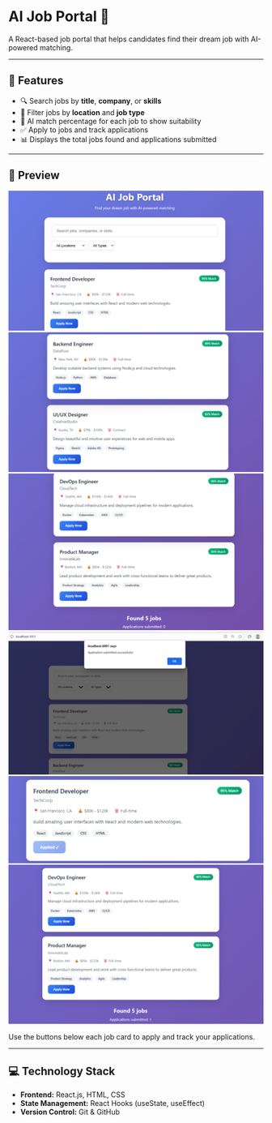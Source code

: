 # AI Job Portal 🚀

A React-based job portal that helps candidates find their dream job with AI-powered matching.

---

## 🔹 Features

- 🔍 Search jobs by **title**, **company**, or **skills**  
- 📍 Filter jobs by **location** and **job type**  
- 🤖 AI match percentage for each job to show suitability  
- ✅ Apply to jobs and track applications  
- 📊 Displays the total jobs found and applications submitted  

---

## 📸 Preview

![Home Page Preview1](./public/images/Screenshot1.png )
![Home Page Preview2](./public/images/Screenshot2.png )
![Home Page Preview3](./public/images/Screenshot3.png )
![Popup message Preview](./public/images/Screenshot5.png )
![Application Updated Preview](./public/images/Screenshot6.png )
![Submission Preview](./public/images/Screenshot4.png )



Use the buttons below each job card to apply and track your applications.

---

## 💻 Technology Stack

- **Frontend:** React.js, HTML, CSS  
- **State Management:** React Hooks (useState, useEffect)  
- **Version Control:** Git & GitHub 